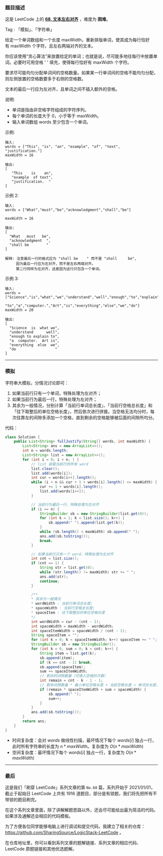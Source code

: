### 题目描述

这是 LeetCode 上的 **[68. 文本左右对齐](https://leetcode-cn.com/problems/text-justification/solution/gong-shui-san-xie-zi-fu-chuan-mo-ni-by-a-s3v7/)** ，难度为 **困难**。

Tag : 「模拟」、「字符串」

给定一个单词数组和一个长度 maxWidth，重新排版单词，使其成为每行恰好有 maxWidth 个字符，且左右两端对齐的文本。

你应该使用“贪心算法”来放置给定的单词；也就是说，尽可能多地往每行中放置单词。必要时可用空格 ' ' 填充，使得每行恰好有 maxWidth 个字符。

要求尽可能均匀分配单词间的空格数量。如果某一行单词间的空格不能均匀分配，则左侧放置的空格数要多于右侧的空格数。

文本的最后一行应为左对齐，且单词之间不插入额外的空格。

说明:
* 单词是指由非空格字符组成的字符序列。
* 每个单词的长度大于 0，小于等于 maxWidth。
* 输入单词数组 words 至少包含一个单词。

示例:

```
输入:
words = ["This", "is", "an", "example", "of", "text", "justification."]
maxWidth = 16

输出:
[
   "This    is    an",
   "example  of text",
   "justification.  "
]
```
示例 2:
```
输入:
words = ["What","must","be","acknowledgment","shall","be"]

maxWidth = 16

输出:
[
  "What   must   be",
  "acknowledgment  ",
  "shall be        "
]

解释: 注意最后一行的格式应为 "shall be    " 而不是 "shall     be",
     因为最后一行应为左对齐，而不是左右两端对齐。       
     第二行同样为左对齐，这是因为这行只包含一个单词。
```
示例 3:
```
输入:
words = ["Science","is","what","we","understand","well","enough","to","explain",
         "to","a","computer.","Art","is","everything","else","we","do"]
maxWidth = 20

输出:
[
  "Science  is  what we",
  "understand      well",
  "enough to explain to",
  "a  computer.  Art is",
  "everything  else  we",
  "do                  "
]
```

---

### 模拟

字符串大模拟，分情况讨论即可：

1. 如果当前行只有一个单词，特殊处理为左对齐；
2. 如果当前行为最后一行，特殊处理为左对齐；
3. 其余为一般情况，分别计算「当前行单词总长度」、「当前行空格总长度」和「往下取整后的单位空格长度」，然后依次进行拼接。当空格无法均分时，每次往靠左的间隙多添加一个空格，直到剩余的空格能够被后面的间隙所均分。

代码：
```Java
class Solution {
    public List<String> fullJustify(String[] words, int maxWidth) {
        List<String> ans = new ArrayList<>();
        int n = words.length;
        List<String> list = new ArrayList<>();
        for (int i = 0; i < n; ) {
            // list 装载当前行的所有 word
            list.clear();
            list.add(words[i]);
            int cur = words[i++].length();
            while (i < n && cur + 1 + words[i].length() <= maxWidth) {
                cur += 1 + words[i].length();
                list.add(words[i++]);
            }

            // 当前行为最后一行，特殊处理为左对齐
            if (i == n) {
                StringBuilder sb = new StringBuilder(list.get(0));
                for (int k = 1; k < list.size(); k++) {
                    sb.append(" ").append(list.get(k));
                }
                while (sb.length() < maxWidth) sb.append(" ");
                ans.add(sb.toString());
                break;
            }

            // 如果当前行只有一个 word，特殊处理为左对齐
            int cnt = list.size();
            if (cnt == 1) {
                String str = list.get(0);
                while (str.length() != maxWidth) str += " ";
                ans.add(str);
                continue;
            }

            /**
            * 其余为一般情况
            * wordWidth : 当前行单词总长度;
            * spaceWidth : 当前行空格总长度;
            * spaceItem : 往下取整后的单位空格长度
            */
            int wordWidth = cur - (cnt - 1);
            int spaceWidth = maxWidth - wordWidth;
            int spaceItemWidth = spaceWidth / (cnt - 1);
            String spaceItem = "";
            for (int k = 0; k < spaceItemWidth; k++) spaceItem += " ";
            StringBuilder sb = new StringBuilder();
            for (int k = 0, sum = 0; k < cnt; k++) {
                String item = list.get(k);
                sb.append(item);
                if (k == cnt - 1) break;
                sb.append(spaceItem);
                sum += spaceItemWidth;
                // 剩余的间隙数量（可填入空格的次数）
                int remain = cnt - k - 1 - 1;
                // 剩余间隙数量 * 最小单位空格长度 + 当前空格长度 < 单词总长度，则在当前间隙多补充一个空格
                if (remain * spaceItemWidth + sum < spaceWidth) {
                    sb.append(" ");
                    sum++;
                }
            }
            ans.add(sb.toString());
        }
        return ans;
    }
}
```
* 时间复杂度：会对 $words$ 做线性扫描，最坏情况下每个 $words[i]$ 独占一行，此时所有字符串的长度为 $n * maxWidth$。复杂度为 $O(n * maxWidth)$
* 空间复杂度：最坏情况下每个 $words[i]$ 独占一行，复杂度为 $O(n * maxWidth)$

---

### 最后

这是我们「刷穿 LeetCode」系列文章的第 `No.68` 篇，系列开始于 2021/01/01，截止于起始日 LeetCode 上共有 1916 道题目，部分是有锁题，我们将先把所有不带锁的题目刷完。

在这个系列文章里面，除了讲解解题思路以外，还会尽可能给出最为简洁的代码。如果涉及通解还会相应的代码模板。

为了方便各位同学能够电脑上进行调试和提交代码，我建立了相关的仓库：https://github.com/SharingSource/LogicStack-LeetCode 。

在仓库地址里，你可以看到系列文章的题解链接、系列文章的相应代码、LeetCode 原题链接和其他优选题解。

